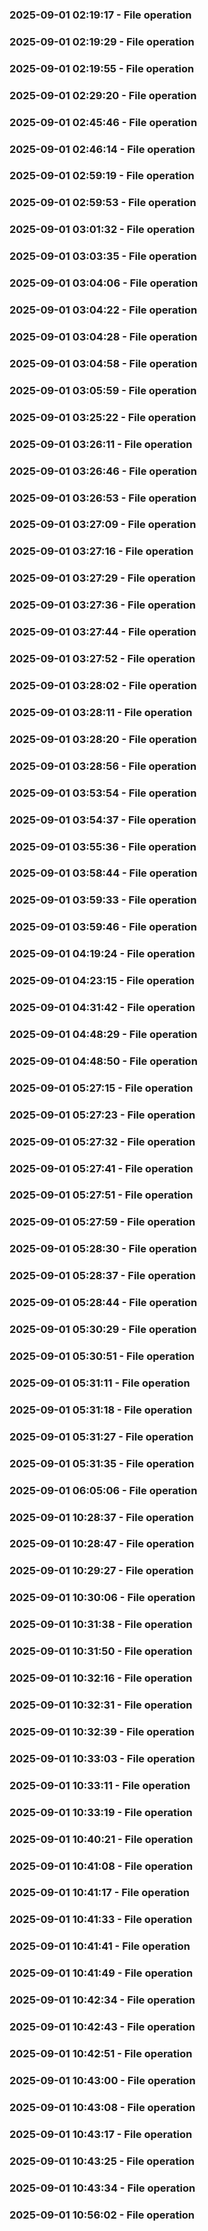 ### 2025-09-01 02:19:17 - File operation
### 2025-09-01 02:19:29 - File operation
### 2025-09-01 02:19:55 - File operation
### 2025-09-01 02:29:20 - File operation
### 2025-09-01 02:45:46 - File operation
### 2025-09-01 02:46:14 - File operation
### 2025-09-01 02:59:19 - File operation
### 2025-09-01 02:59:53 - File operation
### 2025-09-01 03:01:32 - File operation
### 2025-09-01 03:03:35 - File operation
### 2025-09-01 03:04:06 - File operation
### 2025-09-01 03:04:22 - File operation
### 2025-09-01 03:04:28 - File operation
### 2025-09-01 03:04:58 - File operation
### 2025-09-01 03:05:59 - File operation
### 2025-09-01 03:25:22 - File operation
### 2025-09-01 03:26:11 - File operation
### 2025-09-01 03:26:46 - File operation
### 2025-09-01 03:26:53 - File operation
### 2025-09-01 03:27:09 - File operation
### 2025-09-01 03:27:16 - File operation
### 2025-09-01 03:27:29 - File operation
### 2025-09-01 03:27:36 - File operation
### 2025-09-01 03:27:44 - File operation
### 2025-09-01 03:27:52 - File operation
### 2025-09-01 03:28:02 - File operation
### 2025-09-01 03:28:11 - File operation
### 2025-09-01 03:28:20 - File operation
### 2025-09-01 03:28:56 - File operation
### 2025-09-01 03:53:54 - File operation
### 2025-09-01 03:54:37 - File operation
### 2025-09-01 03:55:36 - File operation
### 2025-09-01 03:58:44 - File operation
### 2025-09-01 03:59:33 - File operation
### 2025-09-01 03:59:46 - File operation
### 2025-09-01 04:19:24 - File operation
### 2025-09-01 04:23:15 - File operation
### 2025-09-01 04:31:42 - File operation
### 2025-09-01 04:48:29 - File operation
### 2025-09-01 04:48:50 - File operation
### 2025-09-01 05:27:15 - File operation
### 2025-09-01 05:27:23 - File operation
### 2025-09-01 05:27:32 - File operation
### 2025-09-01 05:27:41 - File operation
### 2025-09-01 05:27:51 - File operation
### 2025-09-01 05:27:59 - File operation
### 2025-09-01 05:28:30 - File operation
### 2025-09-01 05:28:37 - File operation
### 2025-09-01 05:28:44 - File operation
### 2025-09-01 05:30:29 - File operation
### 2025-09-01 05:30:51 - File operation
### 2025-09-01 05:31:11 - File operation
### 2025-09-01 05:31:18 - File operation
### 2025-09-01 05:31:27 - File operation
### 2025-09-01 05:31:35 - File operation
### 2025-09-01 06:05:06 - File operation
### 2025-09-01 10:28:37 - File operation
### 2025-09-01 10:28:47 - File operation
### 2025-09-01 10:29:27 - File operation
### 2025-09-01 10:30:06 - File operation
### 2025-09-01 10:31:38 - File operation
### 2025-09-01 10:31:50 - File operation
### 2025-09-01 10:32:16 - File operation
### 2025-09-01 10:32:31 - File operation
### 2025-09-01 10:32:39 - File operation
### 2025-09-01 10:33:03 - File operation
### 2025-09-01 10:33:11 - File operation
### 2025-09-01 10:33:19 - File operation
### 2025-09-01 10:40:21 - File operation
### 2025-09-01 10:41:08 - File operation
### 2025-09-01 10:41:17 - File operation
### 2025-09-01 10:41:33 - File operation
### 2025-09-01 10:41:41 - File operation
### 2025-09-01 10:41:49 - File operation
### 2025-09-01 10:42:34 - File operation
### 2025-09-01 10:42:43 - File operation
### 2025-09-01 10:42:51 - File operation
### 2025-09-01 10:43:00 - File operation
### 2025-09-01 10:43:08 - File operation
### 2025-09-01 10:43:17 - File operation
### 2025-09-01 10:43:25 - File operation
### 2025-09-01 10:43:34 - File operation
### 2025-09-01 10:56:02 - File operation

